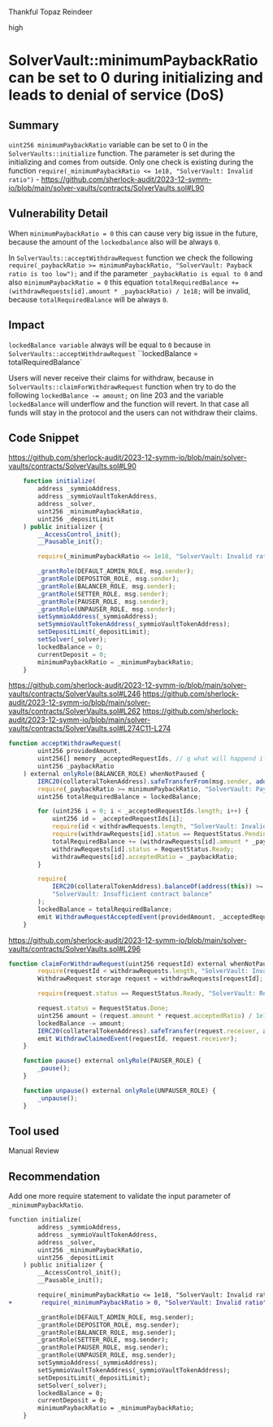 Thankful Topaz Reindeer

high

# SolverVault::minimumPaybackRatio can be set to 0 during initializing and leads to denial of service (DoS)

## Summary
`uint256 minimumPaybackRatio` variable can be set to 0 in the `SolverVaults::initialize` function. The parameter is set during the initializing and comes from outside. Only one check is existing during the function `require(_minimumPaybackRatio <= 1e18, "SolverVault: Invalid ratio")` - https://github.com/sherlock-audit/2023-12-symm-io/blob/main/solver-vaults/contracts/SolverVaults.sol#L90

## Vulnerability Detail
When `minimumPaybackRatio = 0`  this can cause very big issue in the future, because the  amount of the `lockedbalance` also will be always `0`.

In `SolverVaults::acceptWithdrawRequest` function we check the following `require(_paybackRatio >= minimumPaybackRatio, "SolverVault: Payback ratio is too low");` and if the parameter `_paybackRatio is equal to 0` and also `minimumPaybackRatio = 0` this equation `totalRequiredBalance += (withdrawRequests[id].amount * _paybackRatio) / 1e18;` will be invalid, because `totalRequiredBalance` will be always `0`.  

## Impact
`lockedBalance variable` always will be equal to `0` because in  `SolverVaults::acceptWithdrawRequest` ``lockedBalance = totalRequiredBalance`

Users will never receive their claims for withdraw, because in `SolverVaults::claimForWithdrawRequest` function when try to do the following `lockedBalance -= amount;` on line 203 and the variable `lockedBalance` will underflow and the function will revert. In that case all funds will stay in the protocol and the users can not withdraw their claims.

## Code Snippet
https://github.com/sherlock-audit/2023-12-symm-io/blob/main/solver-vaults/contracts/SolverVaults.sol#L90
```javascript
    function initialize(
        address _symmioAddress,
        address _symmioVaultTokenAddress,
        address _solver,
        uint256 _minimumPaybackRatio,
        uint256 _depositLimit
    ) public initializer {
        __AccessControl_init();
        __Pausable_init();

        require(_minimumPaybackRatio <= 1e18, "SolverVault: Invalid ratio");

        _grantRole(DEFAULT_ADMIN_ROLE, msg.sender);
        _grantRole(DEPOSITOR_ROLE, msg.sender);
        _grantRole(BALANCER_ROLE, msg.sender);
        _grantRole(SETTER_ROLE, msg.sender);
        _grantRole(PAUSER_ROLE, msg.sender);
        _grantRole(UNPAUSER_ROLE, msg.sender);
        setSymmioAddress(_symmioAddress);
        setSymmioVaultTokenAddress(_symmioVaultTokenAddress);
        setDepositLimit(_depositLimit);
        setSolver(_solver);
        lockedBalance = 0;
        currentDeposit = 0;
        minimumPaybackRatio = _minimumPaybackRatio;
    }
```
https://github.com/sherlock-audit/2023-12-symm-io/blob/main/solver-vaults/contracts/SolverVaults.sol#L246
https://github.com/sherlock-audit/2023-12-symm-io/blob/main/solver-vaults/contracts/SolverVaults.sol#L262
https://github.com/sherlock-audit/2023-12-symm-io/blob/main/solver-vaults/contracts/SolverVaults.sol#L274C11-L274
```javascript
function acceptWithdrawRequest(
        uint256 providedAmount,
        uint256[] memory _acceptedRequestIds, // q what will happend if the provided array has invalid data
        uint256 _paybackRatio
    ) external onlyRole(BALANCER_ROLE) whenNotPaused {
        IERC20(collateralTokenAddress).safeTransferFrom(msg.sender, address(this), providedAmount);
        require(_paybackRatio >= minimumPaybackRatio, "SolverVault: Payback ratio is too low");
        uint256 totalRequiredBalance = lockedBalance;

        for (uint256 i = 0; i < _acceptedRequestIds.length; i++) {
            uint256 id = _acceptedRequestIds[i];
            require(id < withdrawRequests.length, "SolverVault: Invalid request ID");
            require(withdrawRequests[id].status == RequestStatus.Pending, "SolverVault: Invalid accepted request");
            totalRequiredBalance += (withdrawRequests[id].amount * _paybackRatio) / 1e18;
            withdrawRequests[id].status = RequestStatus.Ready;
            withdrawRequests[id].acceptedRatio = _paybackRatio;
        }

        require(
            IERC20(collateralTokenAddress).balanceOf(address(this)) >= totalRequiredBalance,
            "SolverVault: Insufficient contract balance"
        );
        lockedBalance = totalRequiredBalance;
        emit WithdrawRequestAcceptedEvent(providedAmount, _acceptedRequestIds, _paybackRatio);
    }
```

https://github.com/sherlock-audit/2023-12-symm-io/blob/main/solver-vaults/contracts/SolverVaults.sol#L296
```javascript
function claimForWithdrawRequest(uint256 requestId) external whenNotPaused {
        require(requestId < withdrawRequests.length, "SolverVault: Invalid request ID");
        WithdrawRequest storage request = withdrawRequests[requestId];

        require(request.status == RequestStatus.Ready, "SolverVault: Request not ready for withdrawal");

        request.status = RequestStatus.Done;
        uint256 amount = (request.amount * request.acceptedRatio) / 1e18;
        lockedBalance -= amount;
        IERC20(collateralTokenAddress).safeTransfer(request.receiver, amount);
        emit WithdrawClaimedEvent(requestId, request.receiver);
    }

    function pause() external onlyRole(PAUSER_ROLE) {
        _pause();
    }

    function unpause() external onlyRole(UNPAUSER_ROLE) {
        _unpause();
    }
```

## Tool used

Manual Review

## Recommendation
Add one more require statement to validate the input parameter of `_minimumPaybackRatio`. 

```diff
function initialize(
        address _symmioAddress,
        address _symmioVaultTokenAddress,
        address _solver,
        uint256 _minimumPaybackRatio,
        uint256 _depositLimit
    ) public initializer {
        __AccessControl_init();
        __Pausable_init();

        require(_minimumPaybackRatio <= 1e18, "SolverVault: Invalid ratio");
+        require(_minimumPaybackRatio > 0, "SolverVault: Invalid ratio");

        _grantRole(DEFAULT_ADMIN_ROLE, msg.sender);
        _grantRole(DEPOSITOR_ROLE, msg.sender);
        _grantRole(BALANCER_ROLE, msg.sender);
        _grantRole(SETTER_ROLE, msg.sender);
        _grantRole(PAUSER_ROLE, msg.sender);
        _grantRole(UNPAUSER_ROLE, msg.sender);
        setSymmioAddress(_symmioAddress);
        setSymmioVaultTokenAddress(_symmioVaultTokenAddress);
        setDepositLimit(_depositLimit);
        setSolver(_solver);
        lockedBalance = 0;
        currentDeposit = 0;
        minimumPaybackRatio = _minimumPaybackRatio;
    }
```
